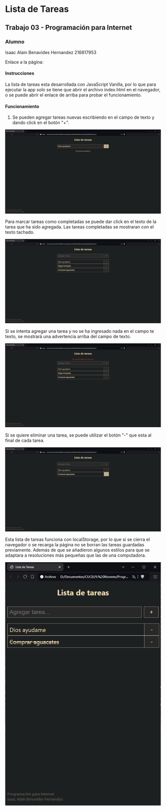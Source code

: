 # Lista de Tareas
## Trabajo 03 - Programación para Internet

### Alumno
Isaac Alain Benavides Hernandez
216817953

Enlace a la página: 

#### Instrucciones
La lista de tareas esta desarrollada con JavaScript Vanilla, por lo que para ejecutar la app solo se tiene que abrir el archivo index.html en el navegador, o se puede abrir el enlace de arriba para probar el funcionamiento.

#### Funcionamiento
1. Se pueden agregar tareas nuevas escribiendo en el campo de texto y dando click en el botón "+".

![Agregando una tarea a la lista](images/01.png)

Para marcar tareas como completadas se puede dar click en el texto de la tarea que ha sido agregada. Las tareas completadas se mostraran con el texto tachado.

![Completando 2 tareas de la lista](images/02.png)

Si se intenta agregar una tarea y no se ha ingresado nada en el campo te texto, se mostrará una advertencia arriba del campo de texto.

![Advertencia sobre tarea vacia](images/03.png)

Si se quiere eliminar una tarea, se puede utilizar el botón "-" que esta al final de cada tarea.

![Eliminación de una tarea](images/04.png)

Esta lista de tareas funciona con localStorage, por lo que si se cierra el navegador o se recarga la página no se borran las tareas guardadas previamente. Además de que se añadieron algunos estilos para que se adaptara a resoluciones más pequeñas que las de una computadora.

![Responsividad puesta a prueba](images/05.png)